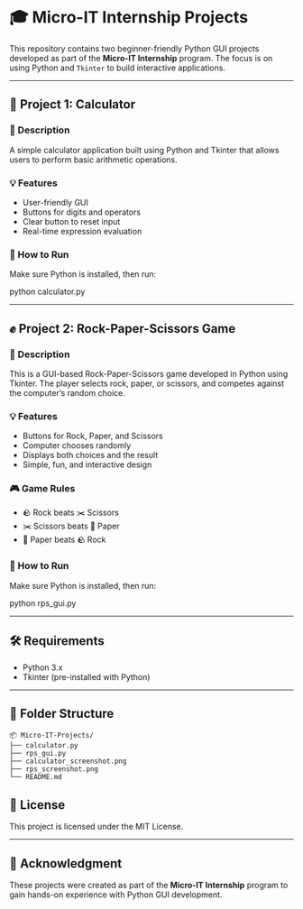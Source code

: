 # 🎓 Micro-IT Internship Projects

This repository contains two beginner-friendly Python GUI projects developed as part of the **Micro-IT Internship** program. The focus is on using Python and `Tkinter` to build interactive applications.

---

## 🧮 Project 1: Calculator

### 📌 Description

A simple calculator application built using Python and Tkinter that allows users to perform basic arithmetic operations.

### 💡 Features

- User-friendly GUI  
- Buttons for digits and operators  
- Clear button to reset input  
- Real-time expression evaluation  

### 🚀 How to Run

Make sure Python is installed, then run:

python calculator.py



---

## ✊ Project 2: Rock-Paper-Scissors Game

### 📌 Description

This is a GUI-based Rock-Paper-Scissors game developed in Python using Tkinter. The player selects rock, paper, or scissors, and competes against the computer’s random choice.

### 💡 Features

- Buttons for Rock, Paper, and Scissors  
- Computer chooses randomly  
- Displays both choices and the result  
- Simple, fun, and interactive design  

### 🎮 Game Rules

- 🪨 Rock beats ✂️ Scissors  
- ✂️ Scissors beats 📄 Paper  
- 📄 Paper beats 🪨 Rock  

### 🚀 How to Run

Make sure Python is installed, then run:

python rps_gui.py



---

## 🛠️ Requirements

- Python 3.x  
- Tkinter (pre-installed with Python)

---

## 📂 Folder Structure

```
📦 Micro-IT-Projects/
├── calculator.py
├── rps_gui.py
├── calculator_screenshot.png
├── rps_screenshot.png
└── README.md
```




## 📄 License

This project is licensed under the MIT License.

---

## 🙌 Acknowledgment

These projects were created as part of the **Micro-IT Internship** program to gain hands-on experience with Python GUI development.



